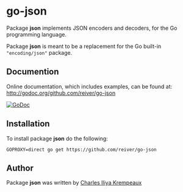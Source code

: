 # go-json

Package **json** implements JSON encoders and decoders, for the Go programming language.

Package **json** is meant to be a replacement for the Go built-in `"encoding/json"` package.

## Documention

Online documentation, which includes examples, can be found at: http://godoc.org/github.com/reiver/go-json

[![GoDoc](https://godoc.org/github.com/reiver/go-json?status.svg)](https://godoc.org/github.com/reiver/go-json)

## Installation

To install package **json** do the following:
```
GOPROXY=direct go get https://github.com/reiver/go-json
```

## Author

Package **json** was written by [Charles Iliya Krempeaux](http://reiver.link)
